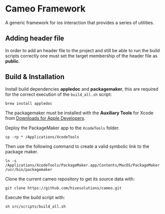 # Cameo Framework

A generic framework for ios interaction that provides a series of utilities.

## Adding header file

In order to add an header file to the project and still be able to run the build
scripts correctly one must set the target membership of the header file as **public**.

## Build & Installation

Install build dependencies **appledoc** and **packagemaker**, this are required
for the correct execution of the `build_all.sh` script:

    brew install appledoc

The packagemaker must be installed with the **Auxiliary Tools** for Xcode from
[Downloads for Apple Developers](https://developer.apple.com/downloads).

Deploy the PackageMaker app to the `XcodeTools` folder.

    cp -rp * /Applications/XcodeTools

Then use the following command to create a valid symbolic link to the package maker.

    ln -s /Applications/XcodeTools/PackageMaker.app/Contents/MacOS/PackageMaker /usr/bin/packagemaker

Clone the current cameo repository to get its source data with:

    git clone https://github.com/hivesolutions/cameo.git

Execute the build script with:

    sh src/scripts/build_all.sh
